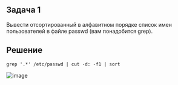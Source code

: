 ## Задача 1

Вывести отсортированный в алфавитном порядке список имен пользователей в файле passwd (вам понадобится grep).

## Решение

```
grep '.*' /etc/passwd | cut -d: -f1 | sort
```

![image](https://github.com/user-attachments/assets/2cc9d51b-7c32-48c3-89d6-cd54242ffd91)

